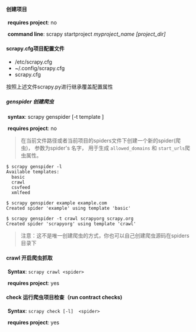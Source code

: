#### 创建项目

​		**requires project**: no

​		**command line**: scrapy startproject *myproject_name* *[project_dir]*

#### scrapy.cfg项目配置文件

- /etc/scrapy.cfg
- ~/.config/scrapy.cfg
- scrapy.cfg

按照上述文件scrapy.py进行继承覆盖配置属性

##### genspider 创建爬虫

​		**syntax**: scrapy genspider [-t template <name> <domain>]

​		**requires project**: no		

> 在当前文件路径或者当前项目的spiders文件下创建一个新的spider(爬虫)，<name> 参数为spider's 名字，<domain> 用于生成 `allowed_domains` 和 `start_urls`爬虫属性。

```shell
$ scrapy genspider -l
Available templates:
  basic
  crawl
  csvfeed
  xmlfeed

$ scrapy genspider example example.com
Created spider 'example' using template 'basic'

$ scrapy genspider -t crawl scrapyorg scrapy.org
Created spider 'scrapyorg' using template 'crawl'
```

> 注意：这不是唯一创建爬虫的方式，你也可以自己创建爬虫源码在spiders目录下



#### crawl 开启爬虫抓取

​		**Syntax**: `scrapy crawl <spider>`

​		**requires project**: yes



#### check 运行爬虫项目检查（run contract checks)

​		**Syntax**: `scrapy check [-l]  <spider>`

​		**requires project**: yes

